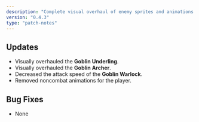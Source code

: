 ```yaml
---
description: "Complete visual overhaul of enemy sprites and animations for enhanced combat aesthetics and clarity."
version: "0.4.3"
type: "patch-notes"
---
```


## Updates

- Visually overhauled the **Goblin Underling**.
- Visually overhauled the **Goblin Archer**.
- Decreased the attack speed of the **Goblin Warlock**.
- Removed noncombat animations for the player.

## Bug Fixes

- None